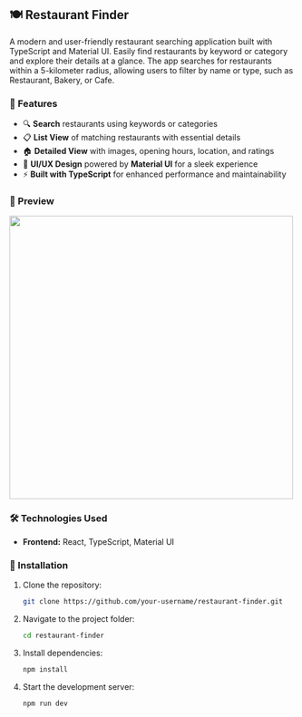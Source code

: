 ## 🍽️ Restaurant Finder  

A modern and user-friendly restaurant searching application built with TypeScript and Material UI. Easily find restaurants by keyword or category and explore their details at a glance. The app searches for restaurants within a 5-kilometer radius, allowing users to filter by name or type, such as Restaurant, Bakery, or Cafe.

### 🚀 Features  
- 🔍 **Search** restaurants using keywords or categories  
- 📋 **List View** of matching restaurants with essential details  
- 🏠 **Detailed View** with images, opening hours, location, and ratings  
- 🎨 **UI/UX Design** powered by **Material UI** for a sleek experience  
- ⚡ **Built with TypeScript** for enhanced performance and maintainability  

### 📸 Preview  
<img src="public/assets/screen.png" width="500" height="auto" />


### 🛠️ Technologies Used  
- **Frontend:** React, TypeScript, Material UI  

### 🔧 Installation  
1. Clone the repository:  
   ```sh  
   git clone https://github.com/your-username/restaurant-finder.git  
   ```  
2. Navigate to the project folder:  
   ```sh  
   cd restaurant-finder  
   ```  
3. Install dependencies:  
   ```sh  
   npm install  
   ```  
4. Start the development server:  
   ```sh  
   npm run dev  
   ```  

